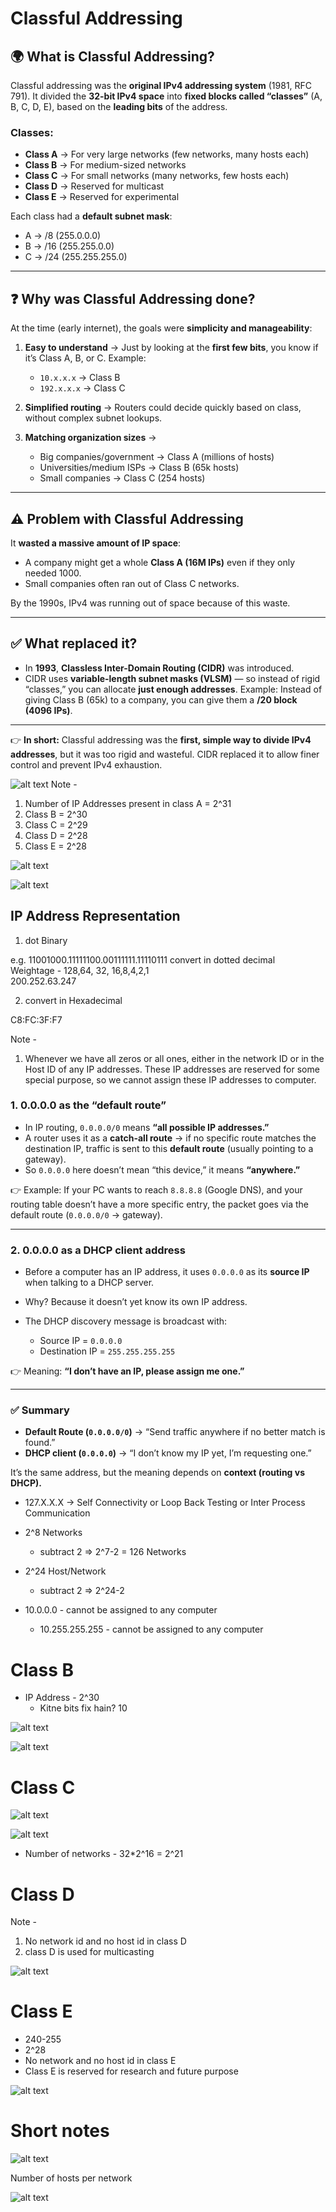# Classful Addressing

## 🌍 What is **Classful Addressing**?

Classful addressing was the **original IPv4 addressing system** (1981, RFC 791).
It divided the **32-bit IPv4 space** into **fixed blocks called “classes”** (A, B, C, D, E), based on the **leading bits** of the address.

### Classes:

* **Class A** → For very large networks (few networks, many hosts each)
* **Class B** → For medium-sized networks
* **Class C** → For small networks (many networks, few hosts each)
* **Class D** → Reserved for multicast
* **Class E** → Reserved for experimental

Each class had a **default subnet mask**:

* A → /8 (255.0.0.0)
* B → /16 (255.255.0.0)
* C → /24 (255.255.255.0)

---

## ❓ Why was Classful Addressing done?

At the time (early internet), the goals were **simplicity and manageability**:

1. **Easy to understand** → Just by looking at the **first few bits**, you know if it’s Class A, B, or C.
   Example:

   * `10.x.x.x` → Class B
   * `192.x.x.x` → Class C

2. **Simplified routing** → Routers could decide quickly based on class, without complex subnet lookups.

3. **Matching organization sizes** →

   * Big companies/government → Class A (millions of hosts)
   * Universities/medium ISPs → Class B (65k hosts)
   * Small companies → Class C (254 hosts)

---

## ⚠️ Problem with Classful Addressing

It **wasted a massive amount of IP space**:

* A company might get a whole **Class A (16M IPs)** even if they only needed 1000.
* Small companies often ran out of Class C networks.

By the 1990s, IPv4 was running out of space because of this waste.

---

## ✅ What replaced it?

* In **1993**, **Classless Inter-Domain Routing (CIDR)** was introduced.
* CIDR uses **variable-length subnet masks (VLSM)** — so instead of rigid “classes,” you can allocate **just enough addresses**.
  Example: Instead of giving Class B (65k) to a company, you can give them a **/20 block (4096 IPs)**.

---

👉 **In short:**
Classful addressing was the **first, simple way to divide IPv4 addresses**, but it was too rigid and wasteful. CIDR replaced it to allow finer control and prevent IPv4 exhaustion.


![alt text](image-8.png)
Note -
1. Number of IP Addresses present in class A = 2^31
2. Class B = 2^30
3. Class C = 2^29
4. Class D = 2^28
5. Class E = 2^28

![alt text](image-9.png)

![alt text](image-10.png)

## IP Address Representation
1. dot Binary

e.g. 11001000.11111100.00111111.11110111
convert in dotted decimal  
Weightage - 128,64, 32, 16,8,4,2,1  
200.252.63.247

2. convert in Hexadecimal 

C8:FC:3F:F7

Note - 
1. Whenever we have all zeros or all ones, either in the network ID or in the Host ID of any IP addresses. These IP addresses are reserved for some special purpose, so we cannot assign these IP addresses to computer.


### **1. 0.0.0.0 as the “default route”**

* In IP routing, `0.0.0.0/0` means **“all possible IP addresses.”**
* A router uses it as a **catch-all route** → if no specific route matches the destination IP, traffic is sent to this **default route** (usually pointing to a gateway).
* So `0.0.0.0` here doesn’t mean “this device,” it means **“anywhere.”**

👉 Example:
If your PC wants to reach `8.8.8.8` (Google DNS), and your routing table doesn’t have a more specific entry, the packet goes via the default route (`0.0.0.0/0` → gateway).

---

### **2. 0.0.0.0 as a DHCP client address**

* Before a computer has an IP address, it uses `0.0.0.0` as its **source IP** when talking to a DHCP server.
* Why? Because it doesn’t yet know its own IP address.
* The DHCP discovery message is broadcast with:

  * Source IP = `0.0.0.0`
  * Destination IP = `255.255.255.255`

👉 Meaning: **“I don’t have an IP, please assign me one.”**

---

### ✅ Summary

* **Default Route (`0.0.0.0/0`)** → “Send traffic anywhere if no better match is found.”
* **DHCP client (`0.0.0.0`)** → “I don’t know my IP yet, I’m requesting one.”

It’s the same address, but the meaning depends on **context (routing vs DHCP).**

* 127.X.X.X -> Self Connectivity or Loop Back Testing or Inter Process Communication

* 2^8 Networks
  * subtract 2 => 2^7-2 = 126 Networks
* 2^24 Host/Network
  * subtract 2 => 2^24-2
* 10.0.0.0 - cannot be assigned to any computer
  * 10.255.255.255 - cannot be assigned to any computer

# Class B
* IP Address - 2^30
  * Kitne bits fix hain? 10

![alt text](image-11.png)

![alt text](image-12.png)

# Class C

![alt text](image-13.png)

![alt text](image-14.png)
* Number of networks - 32*2^16 = 2^21

# Class D
Note - 
1. No network id and no host id in class D
2. class D is used for multicasting

![alt text](image-15.png)

# Class E
* 240-255
* 2^28
* No network and no host id in class E
* Class E is reserved for research and future purpose

![alt text](image-16.png)


# Short notes

![alt text](image-18.png)

Number of hosts per network

![alt text](image-17.png)